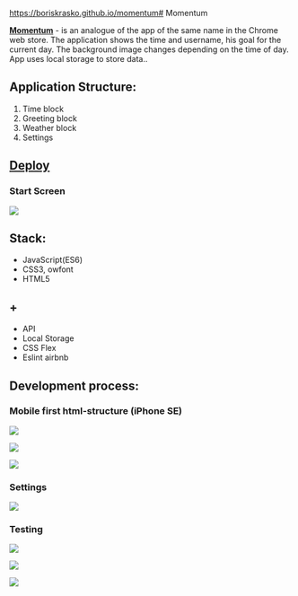 https://boriskrasko.github.io/momentum# Momentum

[**Momentum**](https://boriskrasko.github.io/momentum) - is an analogue of the app of the same name in the Chrome web store. The application shows the time and username, his goal for the current day. The background image changes depending on the time of day. App uses local storage to store data..

## Application Structure:
1. Time block
2. Greeting block
3. Weather block
4. Settings


## [Deploy](https://boriskrasko.github.io/momentum)

 ### Start Screen 
 
 ![](https://boriskrasko.github.io/momentum/pages/momentum-mars.png)

## Stack: 
  * JavaScript(ES6)
  * CSS3, owfont
  * HTML5
  
## +
 * API
 * Local Storage
 * CSS Flex 
 * Eslint airbnb
 
 ## Development process:
 
 ### Mobile first html-structure (iPhone SE)
 
 ![](https://boriskrasko.github.io/momentum/pages/momentum-mobile-first-markup-structure.png)
 
 ![](https://boriskrasko.github.io/momentum/pages/momentum-mobile-first-markup.png)
 
 ![](https://boriskrasko.github.io/momentum/pages/momentum-mobile-first.png)
 
 ### Settings
 
 ![](https://boriskrasko.github.io/momentum/pages/momentum-settings.png)
 
 ### Testing
 
 ![](https://boriskrasko.github.io/momentum/pages/momentum-testing.png)
 
 ![](https://boriskrasko.github.io/momentum/pages/momentum-spice.png)
  
 ![](https://boriskrasko.github.io/momentum/pages/momentum-los-angeles.png)
